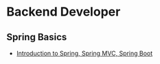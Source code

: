 # Backend Developer

## Spring Basics

- [Introduction to Spring, Spring MVC, Spring Boot](https://www.bilibili.com/video/BV1Fi4y1S7ix/)
